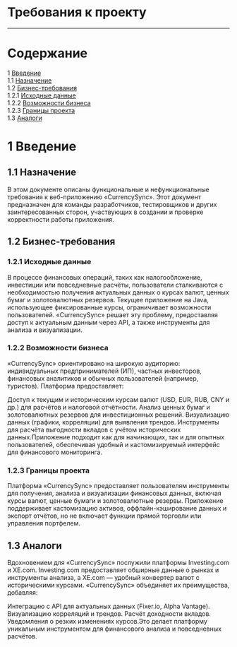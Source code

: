 # Требования к проекту
---

# Содержание
1 [Введение](#intro)  
1.1 [Назначение](#appointment)  
1.2 [Бизнес-требования](#business_requirements)  
1.2.1 [Исходные данные](#initial_data)  
1.2.2 [Возможности бизнеса](#business_opportunities)  
1.2.3 [Границы проекта](#project_boundary)  
1.3 [Аналоги](#analogues)  



<a name="intro"/>

# 1 Введение

<a name="appointment"/>

## 1.1 Назначение
В этом документе описаны функциональные и нефункциональные требования к веб-приложению «CurrencySync». Этот документ предназначен для команды разработчиков, тестировщиков и других заинтересованных сторон, участвующих в создании и проверке корректности работы приложения.

<a name="business_requirements"/>

## 1.2 Бизнес-требования

<a name="initial_data"/>

### 1.2.1 Исходные данные
В процессе финансовых операций, таких как налогообложение, инвестиции или повседневные расчёты, пользователи сталкиваются с необходимостью получения актуальных данных о курсах валют, ценных бумаг и золотовалютных резервов. Текущее приложение на Java, использующее фиксированные курсы, ограничивает возможности пользователей. «CurrencySync» решает эту проблему, предоставляя доступ к актуальным данным через API, а также инструменты для анализа и визуализации.

<a name="business_opportunities"/>

### 1.2.2 Возможности бизнеса
«CurrencySync» ориентировано на широкую аудиторию: индивидуальных предпринимателей (ИП), частных инвесторов, финансовых аналитиков и обычных пользователей (например, туристов). Платформа предоставляет:

Доступ к текущим и историческим курсам валют (USD, EUR, RUB, CNY и др.) для расчётов и налоговой отчётности.
Анализ ценных бумаг и золотовалютных резервов для инвестиционных решений.
Визуализацию данных (графики, корреляции) для выявления трендов.
Инструменты для расчёта выгодности вкладов с учётом исторических данных.Приложение подходит как для начинающих, так и для опытных пользователей, обеспечивая удобный и кастомизируемый интерфейс для финансового мониторинга.


<a name="project_boundary"/>

### 1.2.3 Границы проекта
Платформа «CurrencySync» предоставляет пользователям инструменты для получения, анализа и визуализации финансовых данных, включая курсы валют, ценные бумаги и золотовалютные резервы. Приложение поддерживает кастомизацию активов, оффлайн-кэширование данных и экспорт отчётов, но не включает функции прямой торговли или управления портфелем.

<a name="analogues"/>

## 1.3 Аналоги
Вдохновением для «CurrencySync» послужили платформы Investing.com и XE.com. Investing.com предоставляет обширные данные о рынках и инструменты анализа, а XE.com — удобный конвертер валют с историческими курсами. «CurrencySync» объединяет их преимущества, добавляя:

Интеграцию с API для актуальных данных (Fixer.io, Alpha Vantage).
Визуализацию корреляций и трендов.
Расчёт доходности вкладов.
Уведомления о резких изменениях курсов.Это делает платформу уникальным инструментом для финансового анализа и повседневных расчётов.
